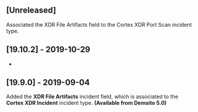## [Unreleased]
Associated the XDR File Artifacts field to the Cortex XDR Port Scan incident type.

## [19.10.2] - 2019-10-29
- 

## [19.9.0] - 2019-09-04
Added the **XDR File Artifacts** incident field, which is associated to the **Cortex XDR Incident** incident type. **(Available from Demsito 5.0)**
